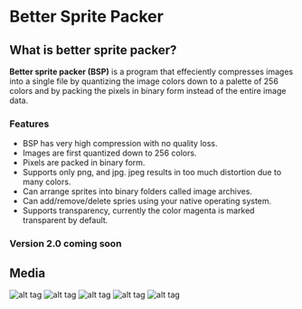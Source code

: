 # Better Sprite Packer
## What is better sprite packer?
**Better sprite packer (BSP)** is a program that effeciently compresses images into a single file by quantizing the image colors down to a palette of 256 colors and by packing the pixels
in binary form instead of the entire image data.

### Features
* BSP has very high compression with no quality loss.
* Images are first quantized down to 256 colors.
* Pixels are packed in binary form.
* Supports only png, and jpg. jpeg results in too much distortion due to many colors.
* Can arrange sprites into binary folders called image archives.
* Can add/remove/delete spries using your native operating system.
* Supports transparency, currently the color magenta is marked transparent by default.

### Version 2.0 coming soon

## Media
![alt tag](http://i.imgur.com/ccimVaW.png)
![alt tag](http://i.imgur.com/7CpkEqG.png)
![alt tag](http://i.imgur.com/jzZHh7V.png)
![alt tag](http://i.imgur.com/hcCuiiV.png)
![alt tag](http://i.imgur.com/W4JAArb.png)